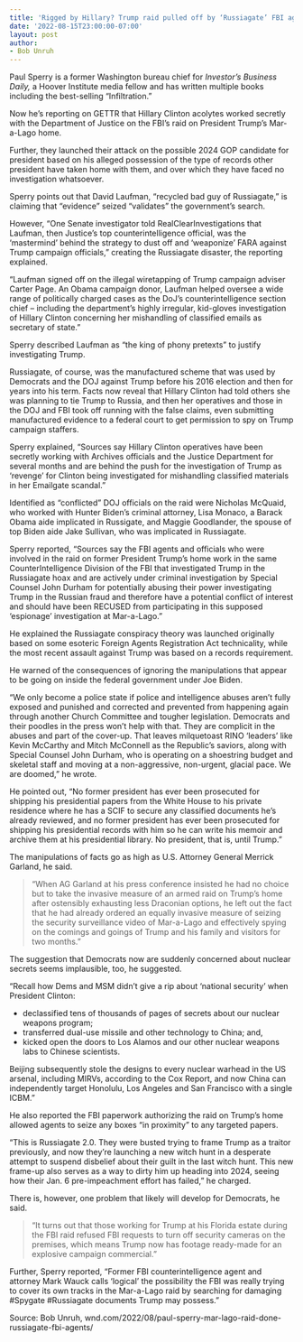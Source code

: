 ```yaml
---
title: 'Rigged by Hillary? Trump raid pulled off by ‘Russiagate’ FBI agents'
date: '2022-08-15T23:00:00-07:00'
layout: post
author:
- Bob Unruh
---
```


Paul Sperry is a former Washington bureau chief for *Investor’s Business Daily,* a Hoover Institute media fellow and has written multiple books including the best-selling “Infiltration.”

Now he’s reporting on GETTR that Hillary Clinton acolytes worked secretly with the Department of Justice on the FBI’s raid on President Trump’s Mar-a-Lago home.

Further, they launched their attack on the possible 2024 GOP candidate for president based on his alleged possession of the type of records other president have taken home with them, and over which they have faced no investigation whatsoever.

Sperry points out that David Laufman, “recycled bad guy of Russiagate,” is claiming that “evidence” seized “validates” the government’s search.

However, “One Senate investigator told RealClearInvestigations that Laufman, then Justice’s top counterintelligence official, was the ‘mastermind’ behind the strategy to dust off and ‘weaponize’ FARA against Trump campaign officials,” creating the Russiagate disaster, the reporting explained.

“Laufman signed off on the illegal wiretapping of Trump campaign adviser Carter Page. An Obama campaign donor, Laufman helped oversee a wide range of politically charged cases as the DoJ’s counterintelligence section chief – including the department’s highly irregular, kid-gloves investigation of Hillary Clinton concerning her mishandling of classified emails as secretary of state.”

Sperry described Laufman as “the king of phony pretexts” to justify investigating Trump.

Russiagate, of course, was the manufactured scheme that was used by Democrats and the DOJ against Trump before his 2016 election and then for years into his term. Facts now reveal that Hillary Clinton had told others she was planning to tie Trump to Russia, and then her operatives and those in the DOJ and FBI took off running with the false claims, even submitting manufactured evidence to a federal court to get permission to spy on Trump campaign staffers.

Sperry explained, “Sources say Hillary Clinton operatives have been secretly working with Archives officials and the Justice Department for several months and are behind the push for the investigation of Trump as ‘revenge’ for Clinton being investigated for mishandling classified materials in her Emailgate scandal.”

Identified as “conflicted” DOJ officials on the raid were Nicholas McQuaid, who worked with Hunter Biden’s criminal attorney, Lisa Monaco, a Barack Obama aide implicated in Russigate, and Maggie Goodlander, the spouse of top Biden aide Jake Sullivan, who was implicated in Russiagate.

Sperry reported, “Sources say the FBI agents and officials who were involved in the raid on former President Trump’s home work in the same CounterIntelligence Division of the FBI that investigated Trump in the Russiagate hoax and are actively under criminal investigation by Special Counsel John Durham for potentially abusing their power investigating Trump in the Russian fraud and therefore have a potential conflict of interest and should have been RECUSED from participating in this supposed ‘espionage’ investigation at Mar-a-Lago.”

He explained the Russiagate conspiracy theory was launched originally based on some esoteric Foreign Agents Registration Act technicality, while the most recent assault against Trump was based on a records requirement.

He warned of the consequences of ignoring the manipulations that appear to be going on inside the federal government under Joe Biden.

“We only become a police state if police and intelligence abuses aren’t fully exposed and punished and corrected and prevented from happening again through another Church Committee and tougher legislation. Democrats and their poodles in the press won’t help with that. They are complicit in the abuses and part of the cover-up. That leaves milquetoast RINO ‘leaders’ like Kevin McCarthy and Mitch McConnell as the Republic’s saviors, along with Special Counsel John Durham, who is operating on a shoestring budget and skeletal staff and moving at a non-aggressive, non-urgent, glacial pace. We are doomed,” he wrote.

He pointed out, “No former president has ever been prosecuted for shipping his presidential papers from the White House to his private residence where he has a SCIF to secure any classified documents he’s already reviewed, and no former president has ever been prosecuted for shipping his presidential records with him so he can write his memoir and archive them at his presidential library. No president, that is, until Trump.”

The manipulations of facts go as high as U.S. Attorney General Merrick Garland, he said.

> “When AG Garland at his press conference insisted he had no choice but to take the invasive measure of an armed raid on Trump’s home after ostensibly exhausting less Draconian options, he left out the fact that he had already ordered an equally invasive measure of seizing the security surveillance video of Mar-a-Lago and effectively spying on the comings and goings of Trump and his family and visitors for two months.”

The suggestion that Democrats now are suddenly concerned about nuclear secrets seems implausible, too, he suggested.

“Recall how Dems and MSM didn’t give a rip about ‘national security’ when President Clinton:

- declassified tens of thousands of pages of secrets about our nuclear weapons program;
- transferred dual-use missile and other technology to China; and,
- kicked open the doors to Los Alamos and our other nuclear weapons labs to Chinese scientists.

Beijing subsequently stole the designs to every nuclear warhead in the US arsenal, including MIRVs, according to the Cox Report, and now China can independently target Honolulu, Los Angeles and San Francisco with a single ICBM.”

He also reported the FBI paperwork authorizing the raid on Trump’s home allowed agents to seize any boxes “in proximity” to any targeted papers.

“This is Russiagate 2.0. They were busted trying to frame Trump as a traitor previously, and now they’re launching a new witch hunt in a desperate attempt to suspend disbelief about their guilt in the last witch hunt. This new frame-up also serves as a way to dirty him up heading into 2024, seeing how their Jan. 6 pre-impeachment effort has failed,” he charged.

There is, however, one problem that likely will develop for Democrats, he said.

> “It turns out that those working for Trump at his Florida estate during the FBI raid refused FBI requests to turn off security cameras on the premises, which means Trump now has footage ready-made for an explosive campaign commercial.”

Further, Sperry reported, “Former FBI counterintelligence agent and attorney Mark Wauck calls ‘logical’ the possibility the FBI was really trying to cover its own tracks in the Mar-a-Lago raid by searching for damaging #Spygate #Russiagate documents Trump may possess.”

Source: Bob Unruh, wnd.com/2022/08/paul-sperry-mar-lago-raid-done-russiagate-fbi-agents/
